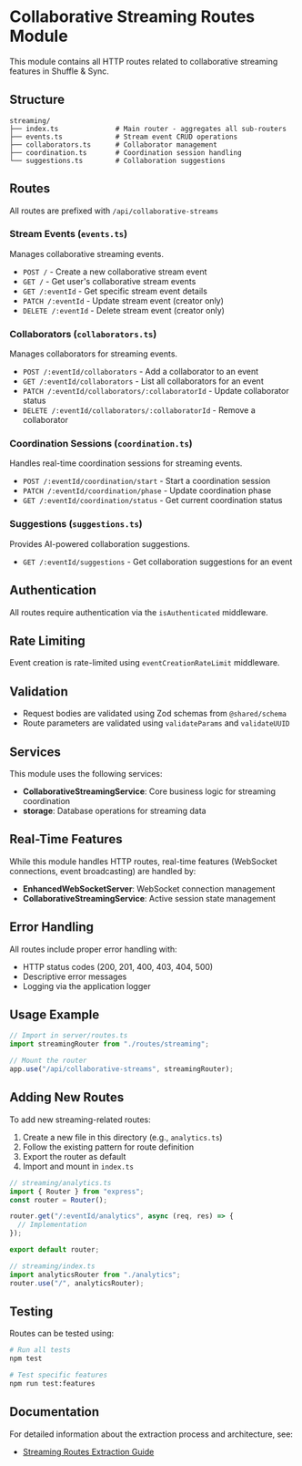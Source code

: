 # Collaborative Streaming Routes Module

This module contains all HTTP routes related to collaborative streaming features in Shuffle & Sync.

## Structure

```
streaming/
├── index.ts              # Main router - aggregates all sub-routers
├── events.ts             # Stream event CRUD operations
├── collaborators.ts      # Collaborator management
├── coordination.ts       # Coordination session handling
└── suggestions.ts        # Collaboration suggestions
```

## Routes

All routes are prefixed with `/api/collaborative-streams`

### Stream Events (`events.ts`)

Manages collaborative streaming events.

- `POST /` - Create a new collaborative stream event
- `GET /` - Get user's collaborative stream events
- `GET /:eventId` - Get specific stream event details
- `PATCH /:eventId` - Update stream event (creator only)
- `DELETE /:eventId` - Delete stream event (creator only)

### Collaborators (`collaborators.ts`)

Manages collaborators for streaming events.

- `POST /:eventId/collaborators` - Add a collaborator to an event
- `GET /:eventId/collaborators` - List all collaborators for an event
- `PATCH /:eventId/collaborators/:collaboratorId` - Update collaborator status
- `DELETE /:eventId/collaborators/:collaboratorId` - Remove a collaborator

### Coordination Sessions (`coordination.ts`)

Handles real-time coordination sessions for streaming events.

- `POST /:eventId/coordination/start` - Start a coordination session
- `PATCH /:eventId/coordination/phase` - Update coordination phase
- `GET /:eventId/coordination/status` - Get current coordination status

### Suggestions (`suggestions.ts`)

Provides AI-powered collaboration suggestions.

- `GET /:eventId/suggestions` - Get collaboration suggestions for an event

## Authentication

All routes require authentication via the `isAuthenticated` middleware.

## Rate Limiting

Event creation is rate-limited using `eventCreationRateLimit` middleware.

## Validation

- Request bodies are validated using Zod schemas from `@shared/schema`
- Route parameters are validated using `validateParams` and `validateUUID`

## Services

This module uses the following services:

- **CollaborativeStreamingService**: Core business logic for streaming coordination
- **storage**: Database operations for streaming data

## Real-Time Features

While this module handles HTTP routes, real-time features (WebSocket connections, event broadcasting) are handled by:

- **EnhancedWebSocketServer**: WebSocket connection management
- **CollaborativeStreamingService**: Active session state management

## Error Handling

All routes include proper error handling with:

- HTTP status codes (200, 201, 400, 403, 404, 500)
- Descriptive error messages
- Logging via the application logger

## Usage Example

```typescript
// Import in server/routes.ts
import streamingRouter from "./routes/streaming";

// Mount the router
app.use("/api/collaborative-streams", streamingRouter);
```

## Adding New Routes

To add new streaming-related routes:

1. Create a new file in this directory (e.g., `analytics.ts`)
2. Follow the existing pattern for route definition
3. Export the router as default
4. Import and mount in `index.ts`

```typescript
// streaming/analytics.ts
import { Router } from "express";
const router = Router();

router.get("/:eventId/analytics", async (req, res) => {
  // Implementation
});

export default router;
```

```typescript
// streaming/index.ts
import analyticsRouter from "./analytics";
router.use("/", analyticsRouter);
```

## Testing

Routes can be tested using:

```bash
# Run all tests
npm test

# Test specific features
npm run test:features
```

## Documentation

For detailed information about the extraction process and architecture, see:

- [Streaming Routes Extraction Guide](../../../docs/STREAMING_ROUTES_EXTRACTION.md)
